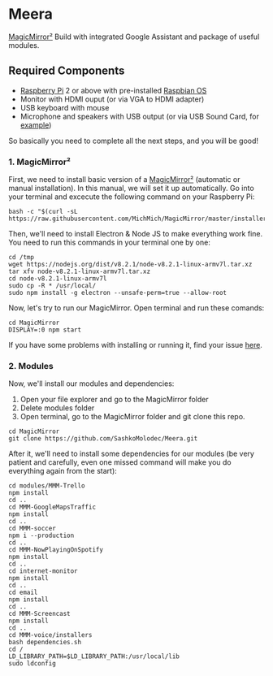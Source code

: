 # Meera
[MagicMirror²](https://magicmirror.builders/) Build with integrated Google Assistant and package of useful modules.

## Required Components
* [Raspberry Pi](https://www.raspberrypi.org/) 2 or above with pre-installed [Raspbian OS](https://www.raspberrypi.org/downloads/)
* Monitor with HDMI ouput (or via VGA to HDMI adapter)
* USB keyboard with mouse
* Microphone and speakers with USB output (or via USB Sound Card, for [example](https://www.amazon.com/Channel-External-Sound-Adapter-Laptop/dp/B01LQENV8G))

So basically you need to complete all the next steps, and you will be good!

### 1. MagicMirror²
First, we need to install basic version of a [MagicMirror²](https://github.com/MichMich/MagicMirror) (automatic or manual installation).
In this manual, we will set it up automatically. Go into your terminal and excecute the following command on your Raspberry Pi:
```
bash -c "$(curl -sL https://raw.githubusercontent.com/MichMich/MagicMirror/master/installers/raspberry.sh)"
```

Then, we'll need to install Electron & Node JS to make everything work fine. You need to run this commands in your terminal one by one:
```
cd /tmp
wget https://nodejs.org/dist/v8.2.1/node-v8.2.1-linux-armv7l.tar.xz
tar xfv node-v8.2.1-linux-armv7l.tar.xz
cd node-v8.2.1-linux-armv7l
sudo cp -R * /usr/local/
sudo npm install -g electron --unsafe-perm=true --allow-root
```
Now, let's try to run our MagicMirror. Open terminal and run these comands:
```
cd MagicMirror
DISPLAY=:0 npm start
```
If you have some problems with installing or running it, find your issue [here](https://github.com/MichMich/MagicMirror/issues).

### 2. Modules
Now, we'll install our modules and dependencies: 
1) Open your file explorer and go to the MagicMirror folder
2) Delete modules folder
3) Open terminal, go to the MagicMirror folder and git clone this repo.
```
cd MagicMirror
git clone https://github.com/SashkoMolodec/Meera.git
```
After it, we'll need to install some dependencies for our modules (be very patient and carefully, even one missed command will make you do everything again from the start):
```
cd modules/MMM-Trello
npm install
cd ..
cd MMM-GoogleMapsTraffic
npm install
cd ..
cd MMM-soccer
npm i --production
cd ..
cd MMM-NowPlayingOnSpotify
npm install
cd .. 
cd internet-monitor
npm install
cd ..
cd email
npm install
cd ..
cd MMM-Screencast
npm install
cd ..
cd MMM-voice/installers
bash dependencies.sh
cd /
LD_LIBRARY_PATH=$LD_LIBRARY_PATH:/usr/local/lib
sudo ldconfig
```






